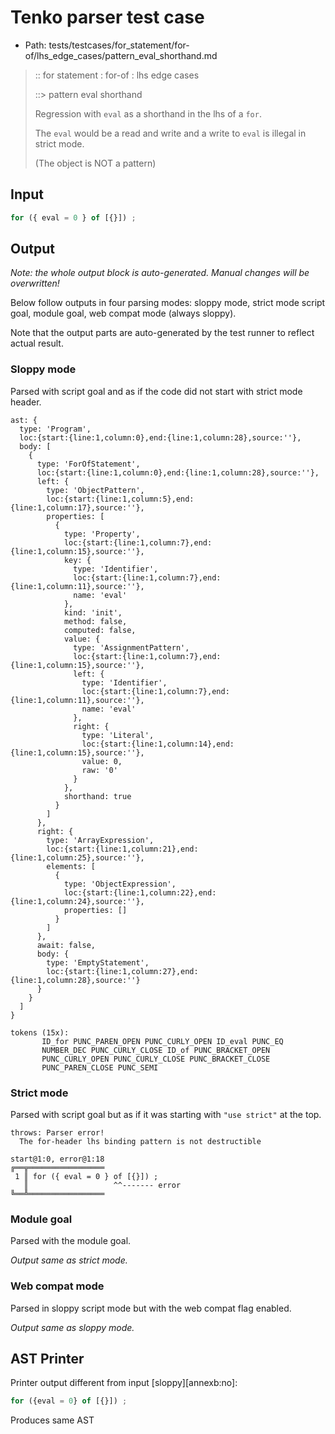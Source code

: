 # Tenko parser test case

- Path: tests/testcases/for_statement/for-of/lhs_edge_cases/pattern_eval_shorthand.md

> :: for statement : for-of : lhs edge cases
>
> ::> pattern eval shorthand
>
> Regression with `eval` as a shorthand in the lhs of a `for`.
>
> The `eval` would be a read and write and a write to `eval` is illegal in strict mode.
>
> (The object is NOT a pattern)

## Input

`````js
for ({ eval = 0 } of [{}]) ;
`````

## Output

_Note: the whole output block is auto-generated. Manual changes will be overwritten!_

Below follow outputs in four parsing modes: sloppy mode, strict mode script goal, module goal, web compat mode (always sloppy).

Note that the output parts are auto-generated by the test runner to reflect actual result.

### Sloppy mode

Parsed with script goal and as if the code did not start with strict mode header.

`````
ast: {
  type: 'Program',
  loc:{start:{line:1,column:0},end:{line:1,column:28},source:''},
  body: [
    {
      type: 'ForOfStatement',
      loc:{start:{line:1,column:0},end:{line:1,column:28},source:''},
      left: {
        type: 'ObjectPattern',
        loc:{start:{line:1,column:5},end:{line:1,column:17},source:''},
        properties: [
          {
            type: 'Property',
            loc:{start:{line:1,column:7},end:{line:1,column:15},source:''},
            key: {
              type: 'Identifier',
              loc:{start:{line:1,column:7},end:{line:1,column:11},source:''},
              name: 'eval'
            },
            kind: 'init',
            method: false,
            computed: false,
            value: {
              type: 'AssignmentPattern',
              loc:{start:{line:1,column:7},end:{line:1,column:15},source:''},
              left: {
                type: 'Identifier',
                loc:{start:{line:1,column:7},end:{line:1,column:11},source:''},
                name: 'eval'
              },
              right: {
                type: 'Literal',
                loc:{start:{line:1,column:14},end:{line:1,column:15},source:''},
                value: 0,
                raw: '0'
              }
            },
            shorthand: true
          }
        ]
      },
      right: {
        type: 'ArrayExpression',
        loc:{start:{line:1,column:21},end:{line:1,column:25},source:''},
        elements: [
          {
            type: 'ObjectExpression',
            loc:{start:{line:1,column:22},end:{line:1,column:24},source:''},
            properties: []
          }
        ]
      },
      await: false,
      body: {
        type: 'EmptyStatement',
        loc:{start:{line:1,column:27},end:{line:1,column:28},source:''}
      }
    }
  ]
}

tokens (15x):
       ID_for PUNC_PAREN_OPEN PUNC_CURLY_OPEN ID_eval PUNC_EQ
       NUMBER_DEC PUNC_CURLY_CLOSE ID_of PUNC_BRACKET_OPEN
       PUNC_CURLY_OPEN PUNC_CURLY_CLOSE PUNC_BRACKET_CLOSE
       PUNC_PAREN_CLOSE PUNC_SEMI
`````

### Strict mode

Parsed with script goal but as if it was starting with `"use strict"` at the top.

`````
throws: Parser error!
  The for-header lhs binding pattern is not destructible

start@1:0, error@1:18
╔══╦═════════════════
 1 ║ for ({ eval = 0 } of [{}]) ;
   ║                   ^^------- error
╚══╩═════════════════

`````


### Module goal

Parsed with the module goal.

_Output same as strict mode._

### Web compat mode

Parsed in sloppy script mode but with the web compat flag enabled.

_Output same as sloppy mode._

## AST Printer

Printer output different from input [sloppy][annexb:no]:

````js
for ({eval = 0} of [{}]) ;
````

Produces same AST
